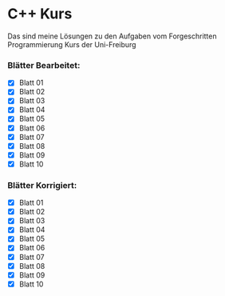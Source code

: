 # C++ Kurs
 Das sind meine Lösungen zu den Aufgaben vom Forgeschritten Programmierung Kurs der Uni-Freiburg

### Blätter Bearbeitet:
- [x] Blatt 01
- [x] Blatt 02
- [x] Blatt 03
- [x] Blatt 04
- [x] Blatt 05
- [x] Blatt 06
- [x] Blatt 07
- [x] Blatt 08
- [x] Blatt 09
- [x] Blatt 10

### Blätter Korrigiert:
- [x] Blatt 01
- [x] Blatt 02
- [x] Blatt 03
- [x] Blatt 04
- [x] Blatt 05
- [x] Blatt 06
- [x] Blatt 07
- [x] Blatt 08
- [x] Blatt 09
- [x] Blatt 10